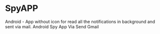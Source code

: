 # SpyAPP
Android - App without icon for read all the notifications in background and sent via mail.
Android Spy App Via Send Gmail
